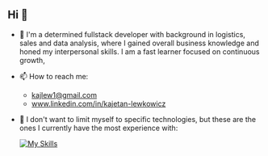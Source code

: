 ## Hi 👋

- 🔭 I'm a determined fullstack developer with background in logistics, sales and data analysis, where I gained overall business knowledge and honed my interpersonal skills. I am a fast learner focused on continuous growth,
- 📫 How to reach me:
    - kajlew1@gmail.com
    - www.linkedin.com/in/kajetan-lewkowicz
- 🌱 I don't want to limit myself to specific technologies, but these are the ones I currently have the most experience with:
  
  [![My Skills](https://skillicons.dev/icons?i=java,spring,postgres,ts,react,tailwind,aws,docker,figma&theme=dark)](https://skillicons.dev)
